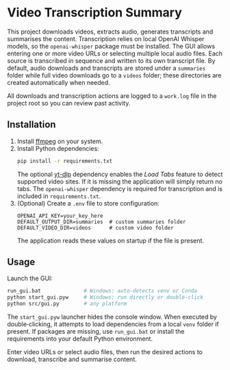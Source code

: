 # Video Transcription Summary

This project downloads videos, extracts audio, generates transcripts and summarises the content. Transcription relies on local OpenAI Whisper models, so the ``openai-whisper`` package must be installed. The GUI allows entering one or more video URLs or selecting multiple local audio files. Each source is transcribed in sequence and written to its own transcript file. By default, audio downloads and transcripts are stored under a `summaries` folder while full video downloads go to a `videos` folder; these directories are created automatically when needed.

All downloads and transcription actions are logged to a `work.log` file in the project root so you can review past activity.

## Installation

1. Install [ffmpeg](https://ffmpeg.org/) on your system.
2. Install Python dependencies:
   ```bash
   pip install -r requirements.txt
   ```
   The optional [yt-dlp](https://github.com/yt-dlp/yt-dlp) dependency enables the
   *Load Tabs* feature to detect supported video sites. If it is missing the
   application will simply return no tabs. The ``openai-whisper`` dependency is
   required for transcription and is included in ``requirements.txt``.
3. (Optional) Create a `.env` file to store configuration:
   ```env
   OPENAI_API_KEY=your_key_here
   DEFAULT_OUTPUT_DIR=summaries  # custom summaries folder
   DEFAULT_VIDEO_DIR=videos      # custom video folder
   ```
   The application reads these values on startup if the file is present.

## Usage

Launch the GUI:

```bash
run_gui.bat              # Windows: auto-detects venv or Conda
python start_gui.pyw     # Windows: run directly or double-click
python src/gui.py        # any platform
```

The ``start_gui.pyw`` launcher hides the console window. When executed by
double‑clicking, it attempts to load dependencies from a local ``venv`` folder
if present. If packages are missing, use ``run_gui.bat`` or install the
requirements into your default Python environment.

Enter video URLs or select audio files, then run the desired actions to download, transcribe and summarise content.
